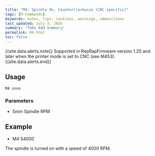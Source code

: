 ```yaml
---
title: "M4: Spindle On, Counterclockwise (CNC specific)" 
tags: [M-Commands]
keywords: notes, tips, cautions, warnings, admonitions
last_updated: July 3, 2016
summary: "ToDo Add Summary"
permalink: M4.html
toc: false
---
```


{{site.data.alerts.note}}
Supported in RepRapFirmware version 1.20 and later when the printer mode is set to CNC (see M453).
{{site.data.alerts.end}}

## Usage ##
```
M4 snnn
```


### Parameters ###

+ Snnn Spindle RPM

## Example ##

+ M4 S4000

The spindle is turned on with a speed of 4000 RPM.
